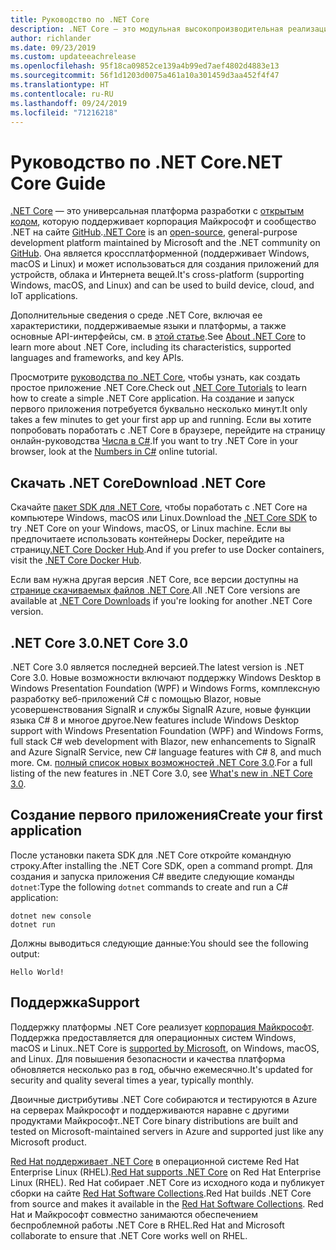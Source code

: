 ```yaml
---
title: Руководство по .NET Core
description: .NET Core — это модульная высокопроизводительная реализация .NET для создания приложений Windows, Linux и Mac. Для начала получите дополнительную информацию о .NET Core.
author: richlander
ms.date: 09/23/2019
ms.custom: updateeachrelease
ms.openlocfilehash: 95f18ca09852ce139a4b99ed7aef4802d4883e13
ms.sourcegitcommit: 56f1d1203d0075a461a10a301459d3aa452f4f47
ms.translationtype: HT
ms.contentlocale: ru-RU
ms.lasthandoff: 09/24/2019
ms.locfileid: "71216218"
---
```

# <a name="net-core-guide"></a><span data-ttu-id="57865-104">Руководство по .NET Core</span><span class="sxs-lookup"><span data-stu-id="57865-104">.NET Core Guide</span></span>

<span data-ttu-id="57865-105">[.NET Core](about.md) — это универсальная платформа разработки с [открытым кодом](https://github.com/dotnet/coreclr/blob/master/LICENSE.TXT), которую поддерживает корпорация Майкрософт и сообщество .NET на сайте [GitHub](https://github.com/dotnet/core).</span><span class="sxs-lookup"><span data-stu-id="57865-105">[.NET Core](about.md) is an [open-source](https://github.com/dotnet/coreclr/blob/master/LICENSE.TXT), general-purpose development platform maintained by Microsoft and the .NET community on [GitHub](https://github.com/dotnet/core).</span></span> <span data-ttu-id="57865-106">Она является кроссплатформенной (поддерживает Windows, macOS и Linux) и может использоваться для создания приложений для устройств, облака и Интернета вещей.</span><span class="sxs-lookup"><span data-stu-id="57865-106">It's cross-platform (supporting Windows, macOS, and Linux) and can be used to build device, cloud, and IoT applications.</span></span>

<span data-ttu-id="57865-107">Дополнительные сведения о среде .NET Core, включая ее характеристики, поддерживаемые языки и платформы, а также основные API-интерфейсы, см. в [этой статье](about.md).</span><span class="sxs-lookup"><span data-stu-id="57865-107">See [About .NET Core](about.md) to learn more about .NET Core, including its characteristics, supported languages and frameworks, and key APIs.</span></span>

<span data-ttu-id="57865-108">Просмотрите [руководства по .NET Core](tutorials/index.md), чтобы узнать, как создать простое приложение .NET Core.</span><span class="sxs-lookup"><span data-stu-id="57865-108">Check out [.NET Core Tutorials](tutorials/index.md) to learn how to create a simple .NET Core application.</span></span> <span data-ttu-id="57865-109">На создание и запуск первого приложения потребуется буквально несколько минут.</span><span class="sxs-lookup"><span data-stu-id="57865-109">It only takes a few minutes to get your first app up and running.</span></span> <span data-ttu-id="57865-110">Если вы хотите попробовать поработать с .NET Core в браузере, перейдите на страницу онлайн-руководства [Числа в C#](../csharp/tutorials/intro-to-csharp/numbers-in-csharp.yml).</span><span class="sxs-lookup"><span data-stu-id="57865-110">If you want to try .NET Core in your browser, look at the [Numbers in C#](../csharp/tutorials/intro-to-csharp/numbers-in-csharp.yml) online tutorial.</span></span>

## <a name="download-net-core"></a><span data-ttu-id="57865-111">Скачать .NET Core</span><span class="sxs-lookup"><span data-stu-id="57865-111">Download .NET Core</span></span>

<span data-ttu-id="57865-112">Скачайте [пакет SDK для .NET Core](https://www.microsoft.com/net/download), чтобы поработать с .NET Core на компьютере Windows, macOS или Linux.</span><span class="sxs-lookup"><span data-stu-id="57865-112">Download the [.NET Core SDK](https://www.microsoft.com/net/download) to try .NET Core on your Windows, macOS, or Linux machine.</span></span> <span data-ttu-id="57865-113">Если вы предпочитаете использовать контейнеры Docker, перейдите на страницу[.NET Core Docker Hub](https://hub.docker.com/_/microsoft-dotnet-core/).</span><span class="sxs-lookup"><span data-stu-id="57865-113">And if you prefer to use Docker containers, visit the [.NET Core Docker Hub](https://hub.docker.com/_/microsoft-dotnet-core/).</span></span>

<span data-ttu-id="57865-114">Если вам нужна другая версия .NET Core, все версии доступны на [странице скачиваемых файлов .NET Core](https://dotnet.microsoft.com/download/dotnet-core).</span><span class="sxs-lookup"><span data-stu-id="57865-114">All .NET Core versions are available at [.NET Core Downloads](https://dotnet.microsoft.com/download/dotnet-core) if you're looking for another .NET Core version.</span></span>

## <a name="net-core-30"></a><span data-ttu-id="57865-115">.NET Core 3.0</span><span class="sxs-lookup"><span data-stu-id="57865-115">.NET Core 3.0</span></span>

<span data-ttu-id="57865-116">.NET Core 3.0 является последней версией.</span><span class="sxs-lookup"><span data-stu-id="57865-116">The latest version is .NET Core 3.0.</span></span> <span data-ttu-id="57865-117">Новые возможности включают поддержку Windows Desktop в Windows Presentation Foundation (WPF) и Windows Forms, комплексную разработку веб-приложений C# с помощью Blazor, новые усовершенствования SignalR и службы SignalR Azure, новые функции языка C# 8 и многое другое.</span><span class="sxs-lookup"><span data-stu-id="57865-117">New features include Windows Desktop support with Windows Presentation Foundation (WPF) and Windows Forms, full stack C# web development with Blazor, new enhancements to SignalR and Azure SignalR Service, new C# language features with C# 8, and much more.</span></span> <span data-ttu-id="57865-118">См. [полный список новых возможностей .NET Core 3.0](./whats-new/dotnet-core-3-0.md).</span><span class="sxs-lookup"><span data-stu-id="57865-118">For a full listing of the new features in .NET Core 3.0, see [What's new in .NET Core 3.0](./whats-new/dotnet-core-3-0.md).</span></span>

## <a name="create-your-first-application"></a><span data-ttu-id="57865-119">Создание первого приложения</span><span class="sxs-lookup"><span data-stu-id="57865-119">Create your first application</span></span>

<span data-ttu-id="57865-120">После установки пакета SDK для .NET Core откройте командную строку.</span><span class="sxs-lookup"><span data-stu-id="57865-120">After installing the .NET Core SDK, open a command prompt.</span></span> <span data-ttu-id="57865-121">Для создания и запуска приложения C# введите следующие команды `dotnet`:</span><span class="sxs-lookup"><span data-stu-id="57865-121">Type the following `dotnet` commands to create and run a C# application:</span></span>

```dotnetcli
dotnet new console
dotnet run
```

<span data-ttu-id="57865-122">Должны выводиться следующие данные:</span><span class="sxs-lookup"><span data-stu-id="57865-122">You should see the following output:</span></span>

```output
Hello World!
```

## <a name="support"></a><span data-ttu-id="57865-123">Поддержка</span><span class="sxs-lookup"><span data-stu-id="57865-123">Support</span></span>

<span data-ttu-id="57865-124">Поддержку платформы .NET Core реализует [корпорация Майкрософт](https://dotnet.microsoft.com/platform/support/policy). Поддержка предоставляется для операционных систем Windows, macOS и Linux.</span><span class="sxs-lookup"><span data-stu-id="57865-124">.NET Core is [supported by Microsoft](https://dotnet.microsoft.com/platform/support/policy), on Windows, macOS, and Linux.</span></span> <span data-ttu-id="57865-125">Для повышения безопасности и качества платформа обновляется несколько раз в год, обычно ежемесячно.</span><span class="sxs-lookup"><span data-stu-id="57865-125">It's updated for security and quality several times a year, typically monthly.</span></span>

<span data-ttu-id="57865-126">Двоичные дистрибутивы .NET Core собираются и тестируются в Azure на серверах Майкрософт и поддерживаются наравне с другими продуктами Майкрософт.</span><span class="sxs-lookup"><span data-stu-id="57865-126">.NET Core binary distributions are built and tested on Microsoft-maintained servers in Azure and supported just like any Microsoft product.</span></span>

<span data-ttu-id="57865-127">[Red Hat поддерживает .NET Core](http://redhatloves.net/) в операционной системе Red Hat Enterprise Linux (RHEL).</span><span class="sxs-lookup"><span data-stu-id="57865-127">[Red Hat supports .NET Core](http://redhatloves.net/) on Red Hat Enterprise Linux (RHEL).</span></span> <span data-ttu-id="57865-128">Red Hat собирает .NET Core из исходного кода и публикует сборки на сайте [Red Hat Software Collections](https://developers.redhat.com/products/softwarecollections/overview/).</span><span class="sxs-lookup"><span data-stu-id="57865-128">Red Hat builds .NET Core from source and makes it available in the [Red Hat Software Collections](https://developers.redhat.com/products/softwarecollections/overview/).</span></span> <span data-ttu-id="57865-129">Red Hat и Майкрософт совместно занимаются обеспечением беспроблемной работы .NET Core в RHEL.</span><span class="sxs-lookup"><span data-stu-id="57865-129">Red Hat and Microsoft collaborate to ensure that .NET Core works well on RHEL.</span></span>

